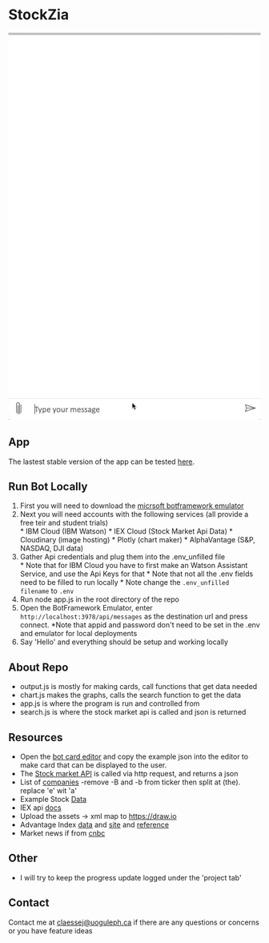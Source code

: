 # StockZia   
[![Chatbot Gif](./assets/photos/sample_chat_gif.gif)](https://youtu.be/2l6Mg-fjxEk)

## App
The lastest stable version of the app can be tested [here](https://webchat.botframework.com/embed/StockZia_Bot_Channel_Linux/gemini?b=StockZia_Bot_Channel_Linux&s=Yvp7bW7sc7Q.Xu6lkr1z2l6l0GW_gcqTBCievCeTPy0IC3CL3vHxKWE&username=You).

## Run Bot Locally

1. First you will need to download the [micrsoft botframework emulator](https://github.com/Microsoft/BotFramework-Emulator)
2. Next you will need accounts with the following services (all provide a free teir and student trials)  
        * IBM Cloud (IBM Watson)
        * IEX Cloud (Stock Market Api Data)
        * Cloudinary (image hosting)
        * Plotly (chart maker)
        * AlphaVantage (S&P, NASDAQ, DJI data)
3. Gather Api credentials and plug them into the .env_unfilled file  
        * Note that for IBM Cloud you have to first make an Watson Assistant Service, and use the Api Keys for that
        * Note that not all the .env fields need to be filled to run locally
        * Note change the `.env_unfilled filename` to `.env`
4. Run node app.js in the root directory of the repo
5. Open the BotFramework Emulator, enter `http://localhost:3978/api/messages` as the destination url and press connect.
        *Note that appid and password don't need to be set in the .env and emulator for local deployments 
6. Say 'Hello' and everything should be setup and working locally

## About Repo

* output.js is mostly for making cards, call functions that get data needed
* chart.js makes the graphs, calls the search function to get the data
* app.js is where the program is run and controlled from
* search.js is where the stock market api is called and json is returned

## Resources

* Open the [bot card editor](http://adaptivecards.io/visualizer/index.html?hostApp=Facebook%20(Bot%20Framework)) and copy the example json into the editor to make card that can be displayed to the user.
* The [Stock market API](https://iextrading.com/developer/docs/#batch-requests) is called via http request, and returns a json
* List of [companies](https://api.iextrading.com/1.0/ref-data/symbols)
-remove -B and -b from ticker then split at (the). replace 'e' wit 'a'
* Example Stock [Data](https://api.iextrading.com/1.0/stock/aapl/batch?types=company,logo,quote,stats,financials,news,chart,earnings)  
* IEX api [docs](https://iextrading.com/developer/docs/#stocks)  
* Upload the assets -> xml map to https://draw.io
* Advantage Index [data](https://www.alphavantage.co/query?function=TIME_SERIES_INTRADAY&symbol=^GSPC&interval=60min&apikey=your_api_key&outputsize=full) and [site](https://www.alphavantage.co/documentation/) and [reference](https://www.alpha-vantage.community/post/world-indexes-9627480?highlight=gspc)  
* Market news if from [cnbc](https://newsapi.org/s/cnbc-api)

## Other 
- I will try to keep the progress update logged under the 'project tab'

## Contact
Contact me at claessej@uoguleph.ca if there are any questions or concerns or you have feature ideas
